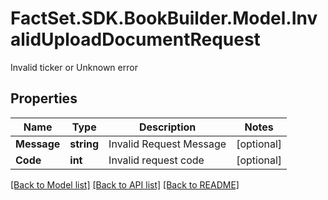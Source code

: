 # FactSet.SDK.BookBuilder.Model.InvalidUploadDocumentRequest
Invalid ticker or Unknown error

## Properties

Name | Type | Description | Notes
------------ | ------------- | ------------- | -------------
**Message** | **string** | Invalid Request Message | [optional] 
**Code** | **int** | Invalid request code | [optional] 

[[Back to Model list]](../README.md#documentation-for-models) [[Back to API list]](../README.md#documentation-for-api-endpoints) [[Back to README]](../README.md)

